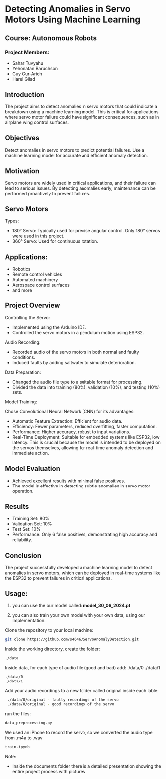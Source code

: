 # Detecting Anomalies in Servo Motors Using Machine Learning
## Course: Autonomous Robots

### Project Members:
- Sahar Tuvyahu
- Yehonatan Baruchson
- Guy Gur-Arieh
- Harel Gilad
## Introduction
The project aims to detect anomalies in servo motors that could indicate a breakdown using a machine learning model. This is critical for applications where servo motor failure could have significant consequences, such as in airplane wing control surfaces.

## Objectives
Detect anomalies in servo motors to predict potential failures.
Use a machine learning model for accurate and efficient anomaly detection.

## Motivation
Servo motors are widely used in critical applications, and their failure can lead to serious issues. By detecting anomalies early, maintenance can be performed proactively to prevent failures.

## Servo Motors
Types:

- 180° Servo: Typically used for precise angular control. Only 180° servos were used in this project.
- 360° Servo: Used for continuous rotation.
## Applications:

- Robotics
- Remote control vehicles
- Automated machinery
- Aerospace control surfaces
- and more

## Project Overview
Controlling the Servo:

- Implemented using the Arduino IDE.
- Controlled the servo motors in a pendulum motion using ESP32.

Audio Recording:

- Recorded audio of the servo motors in both normal and faulty conditions.
- Induced faults by adding saltwater to simulate deterioration.

Data Preparation:

- Changed the audio file type to a suitable format for processing.
- Divided the data into training (80%), validation (10%), and testing (10%) sets.

Model Training:

Chose Convolutional Neural Network (CNN) for its advantages:
- Automatic Feature Extraction: Efficient for audio data.
- Efficiency: Fewer parameters, reduced overfitting, faster computation.
- Performance: Higher accuracy, robust to input variations.
- Real-Time Deployment: Suitable for embedded systems like ESP32, low latency. This is crucial because the model is intended to be deployed on the servos themselves, allowing for real-time anomaly detection and immediate action.
## Model Evaluation
- Achieved excellent results with minimal false positives.
- The model is effective in detecting subtle anomalies in servo motor operation.
## Results
- Training Set: 80%
- Validation Set: 10%
- Test Set: 10%
- Performance: Only 6 false positives, demonstrating high accuracy and reliability.
## Conclusion
The project successfully developed a machine learning model to detect anomalies in servo motors, which can be deployed in real-time systems like the ESP32 to prevent failures in critical applications.


## Usage:

1. you can use the our model called: **model_30_06_2024.pt**

2. you can also train your own model with your own data, using our Implementation:

Clone the repository to your local machine:
```bash
git clone https://github.com/s4646/ServoAnomalyDetection.git
```
Inside the working directory, create the folder:
```bash
./data
``` 
Inside data, for each type of audio file (good and bad) add: ./data/0 ./data/1
```bash
./data/0
./data/1
``` 
Add your audio recordings to a new folder called original inside each lable:
```bash
 ./data/0/original - faulty recordings of the servo
 ./data/0/original - good recordings of the servo
``` 
run the  files:
```bash
data_preprocessing.py
``` 
We used an iPhone to record the servo, so we converted the audio type from .m4a to .wav
```bash
train.ipynb
```
Note:
- Inside the documents folder there is a detailed presentation showing the entire project process with pictures

